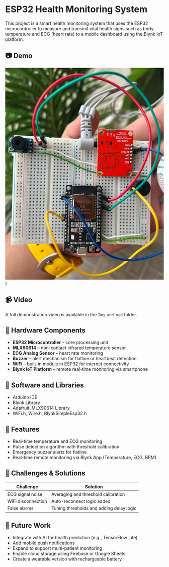# ESP32 Health Monitoring System

This project is a smart health monitoring system that uses the ESP32 microcontroller to measure and transmit vital health signs such as body temperature and ECG (heart rate) to a mobile dashboard using the Blynk IoT platform.

## 📷 Demo
![system](https://github.com/lailahamada/ESP32-Health-Monitoring-System/blob/6b552052e50bdce049647d82447aba996520646c/Img%20and%20ved/health_monitor_image.jpg))

## 📹 Video
A full demonstration video is available in the `Img and ved` folder.

## 🧰 Hardware Components
- **ESP32 Microcontroller** – core processing unit
- **MLX90614** – non-contact infrared temperature sensor
- **ECG Analog Sensor** – heart rate monitoring
- **Buzzer** – alert mechanism for flatline or heartbeat detection
- **WiFi** – built-in module in ESP32 for internet connectivity
- **Blynk IoT Platform** – remote real-time monitoring via smartphone

## 🔧 Software and Libraries
- Arduino IDE
- Blynk Library
- Adafruit_MLX90614 Library
- WiFi.h, Wire.h, BlynkSimpleEsp32.h

## 🚀 Features
- Real-time temperature and ECG monitoring
- Pulse detection algorithm with threshold calibration
- Emergency buzzer alerts for flatline
- Real-time remote monitoring via Blynk App (Temperature, ECG, BPM)

## 🧪 Challenges & Solutions
| Challenge               | Solution                                  |
|------------------------|-------------------------------------------|
| ECG signal noise        | Averaging and threshold calibration       |
| WiFi disconnection      | Auto-reconnect logic added                |
| False alarms            | Tuning thresholds and adding delay logic  |

## 🔮 Future Work
- Integrate with AI for health prediction (e.g., TensorFlow Lite)
- Add mobile push notifications
- Expand to support multi-patient monitoring
- Enable cloud storage using Firebase or Google Sheets
- Create a wearable version with rechargeable battery

